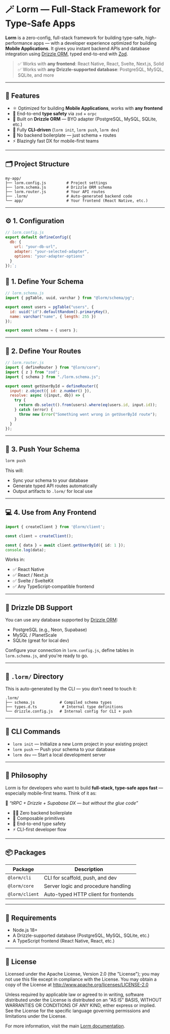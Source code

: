 # 🪄 Lorm — Full-Stack Framework for Type-Safe Apps

**Lorm** is a zero-config, full-stack framework for building type-safe, high-performance apps — with a developer experience optimized for building **Mobile Applications**. It gives you instant backend APIs and database integration using [Drizzle ORM](https://orm.drizzle.team), typed end-to-end with [Zod](https://zod.dev).

> ✅ Works with **any frontend**: React Native, React, Svelte, Next.js, Solid  
> ✅ Works with **any Drizzle-supported database**: PostgreSQL, MySQL, SQLite, and more

---

## 🚀 Features

- ⚛️ Optimized for building **Mobile Applications**, works with **any frontend**
- 🎯 End-to-end **type safety** via `zod` + `orpc`
- 🧪 Built on **Drizzle ORM** — BYO adapter (PostgreSQL, MySQL, SQLite, etc.)
- 🔧 Fully **CLI-driven** (`lorm init`, `lorm push`, `lorm dev`)
- 🚫 No backend boilerplate — just schema + routes
- ⚡️ Blazingly fast DX for mobile-first teams

---

## 🗂️ Project Structure

```
my-app/
├── lorm.config.js         # Project settings
├── lorm.schema.js         # Drizzle ORM schema
├── lorm.router.js         # Your API routes
├── .lorm/                 # Auto-generated backend code
└── app/                   # Your frontend (React Native, etc.)
```

---

## ⚙️ 1. Configuration

```js
// lorm.config.js
export default defineConfig({
  db: {
    url: "your-db-url",
    adapter: "your-selected-adapter",
    options: "your-adapter-options"
  }
});`;
```

## 🧱 1. Define Your Schema

```js
// lorm.schema.js
import { pgTable, uuid, varchar } from "@lorm/schema/pg";

export const users = pgTable("users", {
  id: uuid("id").defaultRandom().primaryKey(),
  name: varchar("name", { length: 255 })
});

export const schema = { users };
```

---

## 🔧 2. Define Your Routes

```js
// lorm.router.js
import { defineRouter } from "@lorm/core";
import { z } from "zod";
import { schema } from "./lorm.schema.js";

export const getUserById = defineRouter({
  input: z.object({ id: z.number() }),
  resolve: async ({input, db}) => {
    try {
      return db.select().from(users).where(eq(users.id, input.id));
    } catch (error) {
      throw new Error("Something went wrong in getUserById route");
    }
  }
});
```

---

## 📡 3. Push Your Schema

```bash
lorm push
```

This will:
- Sync your schema to your database
- Generate typed API routes automatically
- Output artifacts to `.lorm/` for local use

---

## 💻 4. Use from Any Frontend

```ts
import { createClient } from '@lorm/client';

const client = createClient();

const { data } = await client.getUserById({ id: 1 });
console.log(data);
```

Works in:
- ✅ React Native
- ✅ React / Next.js
- ✅ Svelte / SvelteKit
- ✅ Any TypeScript-compatible frontend

---

## 🔁 Drizzle DB Support

You can use any database supported by [Drizzle ORM](https://orm.drizzle.team/docs/overview):

- PostgreSQL (e.g., Neon, Supabase)
- MySQL / PlanetScale
- SQLite (great for local dev)

Configure your connection in `lorm.config.js`, define tables in `lorm.schema.js`, and you're ready to go.

---

## 📁 `.lorm/` Directory

This is auto-generated by the CLI — you don’t need to touch it:

```
.lorm/
├── schema.js           # Compiled schema types
├── types.d.ts           # Internal type definitions
└── drizzle.config.js   # Internal config for CLI + push
```

---

## 🚀 CLI Commands
- `lorm init` — Initialize a new Lorm project in your existing project
- `lorm push` — Push your schema to your database
- `lorm dev` — Start a local development server
---

## 🎯 Philosophy

Lorm is for developers who want to build **full-stack, type-safe apps fast** — especially mobile-first teams. Think of it as:

🧱 _“tRPC + Drizzle + Supabase DX — but without the glue code”_

- 🧘‍♀️ Zero backend boilerplate
- 🧩 Composable primitives
- 🔐 End-to-end type safety
- ⚡️ CLI-first developer flow

---

## 📦 Packages

| Package           | Description                            |
|------------------|----------------------------------------|
| `@lorm/cli`       | CLI for scaffold, push, and dev        |
| `@lorm/core`      | Server logic and procedure handling    |
| `@lorm/client`    | Auto-typed HTTP client for frontends   |

---

## 🧪 Requirements

- Node.js 18+
- A Drizzle-supported database (PostgreSQL, MySQL, SQLite, etc.)
- A TypeScript frontend (React Native, React, etc.)

---

## 📜 License

Licensed under the Apache License, Version 2.0 (the "License");
you may not use this file except in compliance with the License.
You may obtain a copy of the License at http://www.apache.org/licenses/LICENSE-2.0

Unless required by applicable law or agreed to in writing, software
distributed under the License is distributed on an "AS IS" BASIS,
WITHOUT WARRANTIES OR CONDITIONS OF ANY KIND, either express or implied.
See the License for the specific language governing permissions and
limitations under the License.

For more information, visit the main [Lorm documentation](https://github.com/JohnClever/lorm).

